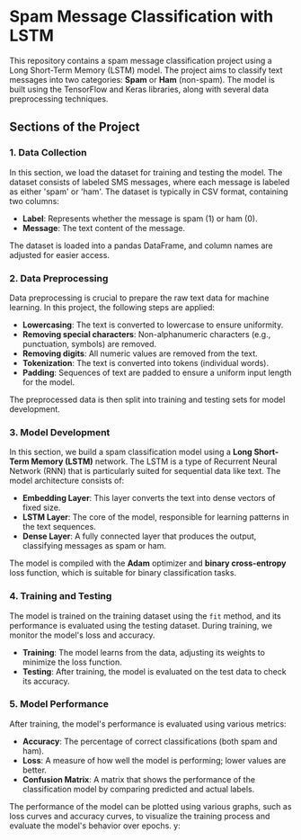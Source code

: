# Spam Message Classification with LSTM  
This repository contains a spam message classification project using a Long Short-Term Memory (LSTM) model. The project aims to classify text messages into two categories: **Spam** or **Ham** (non-spam). The model is built using the TensorFlow and Keras libraries, along with several data preprocessing techniques.

## Sections of the Project

### 1. Data Collection
In this section, we load the dataset for training and testing the model. The dataset consists of labeled SMS messages, where each message is labeled as either 'spam' or 'ham'. The dataset is typically in CSV format, containing two columns:
- **Label**: Represents whether the message is spam (1) or ham (0).
- **Message**: The text content of the message.

The dataset is loaded into a pandas DataFrame, and column names are adjusted for easier access.

### 2. Data Preprocessing
Data preprocessing is crucial to prepare the raw text data for machine learning. In this project, the following steps are applied:
- **Lowercasing**: The text is converted to lowercase to ensure uniformity.
- **Removing special characters**: Non-alphanumeric characters (e.g., punctuation, symbols) are removed.
- **Removing digits**: All numeric values are removed from the text.
- **Tokenization**: The text is converted into tokens (individual words).
- **Padding**: Sequences of text are padded to ensure a uniform input length for the model.

The preprocessed data is then split into training and testing sets for model development.

### 3. Model Development
In this section, we build a spam classification model using a **Long Short-Term Memory (LSTM)** network. The LSTM is a type of Recurrent Neural Network (RNN) that is particularly suited for sequential data like text. The model architecture consists of:
- **Embedding Layer**: This layer converts the text into dense vectors of fixed size.
- **LSTM Layer**: The core of the model, responsible for learning patterns in the text sequences.
- **Dense Layer**: A fully connected layer that produces the output, classifying messages as spam or ham.

The model is compiled with the **Adam** optimizer and **binary cross-entropy** loss function, which is suitable for binary classification tasks.

### 4. Training and Testing
The model is trained on the training dataset using the `fit` method, and its performance is evaluated using the testing dataset. During training, we monitor the model's loss and accuracy. 

- **Training**: The model learns from the data, adjusting its weights to minimize the loss function.
- **Testing**: After training, the model is evaluated on the test data to check its accuracy.

### 5. Model Performance
After training, the model's performance is evaluated using various metrics:
- **Accuracy**: The percentage of correct classifications (both spam and ham).
- **Loss**: A measure of how well the model is performing; lower values are better.
- **Confusion Matrix**: A matrix that shows the performance of the classification model by comparing predicted and actual labels.

The performance of the model can be plotted using various graphs, such as loss curves and accuracy curves, to visualize the training process and evaluate the model's behavior over epochs.
y:

